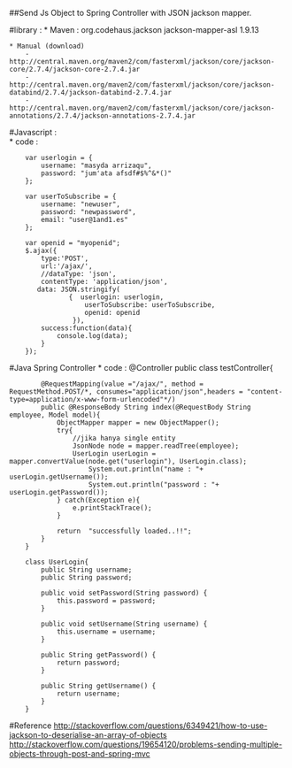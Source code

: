 ##Send Js Object to Spring Controller with JSON jackson mapper.

#library : 
	* Maven : 
		<dependency>
			<groupId>org.codehaus.jackson</groupId>
			<artifactId>jackson-mapper-asl</artifactId>
			<version>1.9.13</version>
		</dependency>
		
	* Manual (download)
		- http://central.maven.org/maven2/com/fasterxml/jackson/core/jackson-core/2.7.4/jackson-core-2.7.4.jar
		- http://central.maven.org/maven2/com/fasterxml/jackson/core/jackson-databind/2.7.4/jackson-databind-2.7.4.jar
		- http://central.maven.org/maven2/com/fasterxml/jackson/core/jackson-annotations/2.7.4/jackson-annotations-2.7.4.jar
		
#Javascript :  
	* code : 
	
		var userlogin = {
			username: "masyda arrizaqu",
			password: "jum'ata afsdf#$%^&*()"
		};
	
		var userToSubscribe = {
			username: "newuser",
			password: "newpassword",
			email: "user@1and1.es"
		};

		var openid = "myopenid";
		$.ajax({
			type:'POST',
			url:'/ajax/',
			//dataType: 'json',
			contentType: 'application/json',
		   data: JSON.stringify(
				   {  userlogin: userlogin, 
					   userToSubscribe: userToSubscribe, 
					   openid: openid 
					}), 
			success:function(data){
				console.log(data);
			}
		});

#Java Spring Controller
	* code : 
		@Controller
		public class testController{

			@RequestMapping(value ="/ajax/", method = RequestMethod.POST/*, consumes="application/json",headers = "content-type=application/x-www-form-urlencoded"*/)
			public @ResponseBody String index(@RequestBody String employee, Model model){
				ObjectMapper mapper = new ObjectMapper();
				try{
					//jika hanya single entity
					JsonNode node = mapper.readTree(employee);
					UserLogin userLogin = mapper.convertValue(node.get("userlogin"), UserLogin.class);
						System.out.println("name : "+ userLogin.getUsername());
						System.out.println("password : "+ userLogin.getPassword());
				} catch(Exception e){
					e.printStackTrace();
				}
				
				return  "successfully loaded..!!";
			}
		}

		class UserLogin{
			public String username;
			public String password;
			
			public void setPassword(String password) {
				this.password = password;
			}
			
			public void setUsername(String username) {
				this.username = username;
			}
			
			public String getPassword() {
				return password;
			}
			
			public String getUsername() {
				return username;
			}
		}
		
#Reference
http://stackoverflow.com/questions/6349421/how-to-use-jackson-to-deserialise-an-array-of-objects
http://stackoverflow.com/questions/19654120/problems-sending-multiple-objects-through-post-and-spring-mvc

